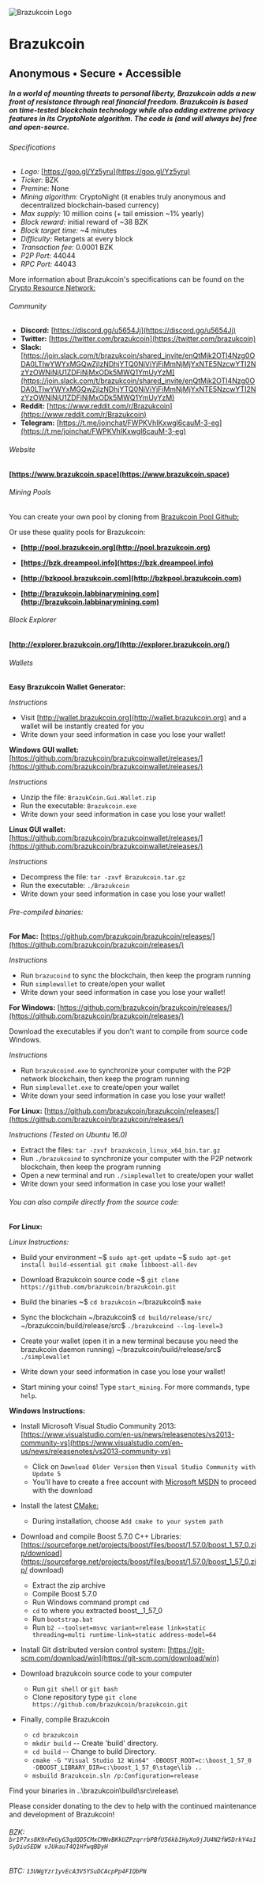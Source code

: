 ![Brazukcoin Logo](https://github.com/brazukcoin/brazukcoin/blob/master/src/Images/brazukcoin-logo.png)


# Brazukcoin

## Anonymous • Secure • Accessible

##### In a world of mounting threats to personal liberty, Brazukcoin adds a new front of resistance through real financial freedom. Brazukcoin is based on time-tested blockchain technology while also adding extreme privacy features in its CryptoNote algorithm. The code is (and will always be) free and open-source.




###### Specifications

- *Logo:* [https://goo.gl/Yz5yru](https://goo.gl/Yz5yru)
- *Ticker:* BZK
- *Premine:* None
- *Mining algorithm:* CryptoNight (it enables truly anonymous and decentralized blockchain-based currency)
- *Max supply:* 10 million coins (+ tail emission ~1% yearly)
- *Block reward:* initial reward of ~38 BZK
- *Block target time:* ~4 minutes
- *Difficulty:* Retargets at every block
- *Transaction fee:* 0.0001 BZK
- *P2P Port:* 44044
- *RPC Port:* 44043

More information about Brazukcoin's specifications can be found on the [Crypto Resource Network:](http://www.cryptoresourcenetwork.com/brazukcoin.html)




###### Community

- **Discord:** [https://discord.gg/u5654Jj](https://discord.gg/u5654Jj)
- **Twitter:** [https://twitter.com/brazukcoin](https://twitter.com/brazukcoin)
- **Slack:** [https://join.slack.com/t/brazukcoin/shared_invite/enQtMjk2OTI4Nzg0ODA0LTIwYWYxMGQwZjIzNDhjYTQ0NjViYjFiMmNjMjYxNTE5NzcwYTI2NzYzOWNiNjU1ZDFiNjMxODk5MWQ1YmUyYzM](https://join.slack.com/t/brazukcoin/shared_invite/enQtMjk2OTI4Nzg0ODA0LTIwYWYxMGQwZjIzNDhjYTQ0NjViYjFiMmNjMjYxNTE5NzcwYTI2NzYzOWNiNjU1ZDFiNjMxODk5MWQ1YmUyYzM)
- **Reddit:** [https://www.reddit.com/r/Brazukcoin](https://www.reddit.com/r/Brazukcoin)
- **Telegram:** [https://t.me/joinchat/FWPKVhIKxwgl6cauM-3-eg](https://t.me/joinchat/FWPKVhIKxwgl6cauM-3-eg)




###### Website

**[https://www.brazukcoin.space](https://www.brazukcoin.space)**




###### Mining Pools

You can create your own pool by cloning from [Brazukcoin Pool Github:](https://github.com/brazukcoin/pool.brazukcoin.org)

Or use these quality pools for Brazukcoin:

- **[http://pool.brazukcoin.org](http://pool.brazukcoin.org)**

- **[https://bzk.dreampool.info](https://bzk.dreampool.info)**

- **[http://bzkpool.brazukcoin.com](http://bzkpool.brazukcoin.com)**

- **[http://brazukcoin.labbinarymining.com](http://brazukcoin.labbinarymining.com)**




###### Block Explorer

**[http://explorer.brazukcoin.org/](http://explorer.brazukcoin.org/)**




###### Wallets


**Easy Brazukcoin Wallet Generator:**

*Instructions*
- Visit [http://wallet.brazukcoin.org](http://wallet.brazukcoin.org) and a wallet will be instantly created for you
- Write down your seed information in case you lose your wallet!

**Windows GUI wallet:**
[https://github.com/brazukcoin/brazukcoinwallet/releases/](https://github.com/brazukcoin/brazukcoinwallet/releases/)

*Instructions*
- Unzip the file: `BrazukCoin.Gui.Wallet.zip`
- Run the executable: `Brazukcoin.exe`
- Write down your seed information in case you lose your wallet!

**Linux GUI wallet:**
[https://github.com/brazukcoin/brazukcoinwallet/releases/](https://github.com/brazukcoin/brazukcoinwallet/releases/)

*Instructions*
- Decompress the file: `tar -zxvf Brazukcoin.tar.gz`
- Run the executable: `./Brazukcoin`
- Write down your seed information in case you lose your wallet!



###### Pre-compiled binaries:

**For Mac:**
[https://github.com/brazukcoin/brazukcoin/releases/](https://github.com/brazukcoin/brazukcoin/releases/)

*Instructions*
- Run `brazucoind` to sync the blockchain, then keep the program running
- Run `simplewallet` to create/open your wallet
- Write down your seed information in case you lose your wallet!


**For Windows:**
[https://github.com/brazukcoin/brazukcoin/releases/](https://github.com/brazukcoin/brazukcoin/releases/)

Download the executables if you don't want to compile from source code Windows.

*Instructions*
- Run `brazukcoind.exe` to synchronize your computer with the P2P network blockchain, then keep the program running
- Run `simplewallet.exe` to create/open your wallet
- Write down your seed information in case you lose your wallet!

**For Linux:**
[https://github.com/brazukcoin/brazukcoin/releases/](https://github.com/brazukcoin/brazukcoin/releases/)

*Instructions (Tested on Ubuntu 16.0)*
- Extract the files: `tar -zxvf brazukcoin_linux_x64_bin.tar.gz`
- Run `./brazukcoind` to synchronize your computer with the P2P network blockchain, then keep the program running
- Open a new terminal and run `./simplewallet` to create/open your wallet
- Write down your seed information in case you lose your wallet!



###### You can also compile directly from the source code:


**For Linux:**

*Linux Instructions:*

- Build your environment
~$ `sudo apt-get update`
~$ `sudo apt-get install build-essential git cmake libboost-all-dev`

- Download Brazukcoin source code
~$ `git clone ​https://github.com/brazukcoin/brazukcoin.git`

- Build the binaries
~$ `cd brazukcoin`
~/brazukcoin$ `make`

- Sync the blockchain
~/brazukcoin$ `cd build/release/src/`
~/brazukcoin/build/release/src$ `./brazukcoind --log-level=3`

- Create your wallet (open it in a new terminal because you need the
brazukcoin daemon running)
~/brazukcoin/build/release/src$ `./simplewallet`

- Write down your seed information in case you lose your wallet!

- Start mining your coins! Type `start_mining`. For more
commands, type `help`.


**Windows Instructions:**

- Install Microsoft Visual Studio Community 2013: [https://www.visualstudio.com/en-us/news/releasenotes/vs2013-community-vs](https://www.visualstudio.com/en-us/news/releasenotes/vs2013-community-vs)
  - Click on `Download Older Version` then `Visual Studio Community with Update 5`
  - You'll have to create a free account with [Microsoft MSDN](https://msdn.microsoft.com) to
proceed with the download

- Install the latest [CMake:](​https://cmake.org/download)
  - During installation, choose `Add cmake to your system path`

- Download and compile Boost 5.7.0 C++ Libraries: [https://sourceforge.net/projects/boost/files/boost/1.57.0/boost_1_57_0.zip/download](https://sourceforge.net/projects/boost/files/boost/1.57.0/boost_1_57_0.zip/
download)
  - Extract the zip archive
  - Compile Boost 5.7.0
  - Run Windows command prompt `cmd`
  - `cd` to where you extracted boost__1_57_0
  - Run `bootstrap.bat`
  - Run `b2 --toolset=msvc variant=release link=static threading=multi runtime-link=static address-model=64`

- Install Git distributed version control system: [https://git-scm.com/download/win](https://git-scm.com/download/win)

- Download brazukcoin source code to your computer
  - Run `git shell` or `git bash`
  - Clone repository type `git clone https://github.com/brazukcoin/brazukcoin.git`

- Finally, compile Brazukcoin
  - `cd brazukcoin`
  - `mkdir build` -- Create 'build' directory.
  - `cd build` -- Change to build Directory.
  - `cmake -G "Visual Studio 12 Win64" -DBOOST_ROOT=c:\boost_1_57_0 -DBOOST_LIBRARY_DIR=c:\boost_1_57_0\stage\lib ..`
  - `msbuild Brazukcoin.sln /p:Configuration=release`

Find your binaries in ..\brazukcoin\build\src\release\




Please consider donating to the dev to help with the continued maintenance and development of Brazukcoin!

###### BZK: `br1P7xs8K9nPeUyG3qdQD5CMxCMNvBKkUZPzqrrbPBfU56kb1HyXo9jJU4N2fWSDrkY4a1SyDiuSEDW vJUkauT4Q1HfwqBDyH`

###### BTC: `13UWgYzr1yvEcA3V5YSuDCAcpPp4F1QbPN`


